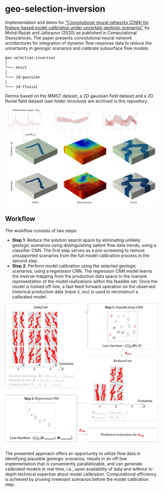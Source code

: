 # geo-selection-inversion

Implementation and demo for ["Convolutional neural networks (CNN) for feature-based model calibration under uncertain geologic scenarios"](https://link.springer.com/article/10.1007/s10596-020-09971-4) by Mohd-Razak and Jafarpour (2020) as published in Computational Geosciences. The paper presents convolutional neural network architectures for integration of dynamic flow response data to reduce the uncertainty in geologic scenarios and calibrate subsurface flow models.

```
geo-selection-inversion 
│
└─── mnist
│   
└─── 2d-gaussian
│   
└─── 2d-fluvial
```
Demos based on the MNIST dataset, a 2D gaussian field dataset and a 2D fluvial field dataset (see folder structure) are archived in this repository.

![demo](readme/demo.jpg)

## Workflow

The workflow consists of two steps:
* **Step 1**: Reduce the solution search space by eliminating unlikely geologic scenarios using distinguishing salient flow data trends, using a classifier CNN. The first step serves as a pre-screening to remove unsupported scenarios from the full model calibration process in the second step.
* **Step 2**: Perform model calibration using the selected geologic scenarios, using a regression CNN. The regression CNN model learns the inverse mapping from the production data space to the lowrank representation of the model realizations within the feasible set. 
Once the model is trained off-line, a fast feed-forward operation on the observed historical production data (input `d_obs`) is used to reconstruct a calibrated model. 

![workflow](readme/workflow.png)

The presented approach offers an opportunity to utilize flow data in identifying plausible geologic scenarios, results in an off-line implementation that is conveniently parallellizable, and can generate calibrated models in real time, i.e., upon availability of data and without in-depth technical expertise about model calibration. Computational efficiency is achieved by pruning irrelevant scenarios before the model calibration step.  
